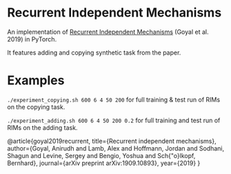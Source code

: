  # Recurrent Independent Mechanisms
 An implementation of [Recurrent Independent Mechanisms](https://arxiv.org/abs/1909.10893) (Goyal et al. 2019) in PyTorch.
 
 
 It features adding and copying synthetic task from the paper.
 
 
 # Examples
 `./experiment_copying.sh 600 6 4 50 200` for full training & test run of RIMs on the copying task.
 
 `./experiment_adding.sh 600 6 4 50 200 0.2` for full training and test run of RIMs on the adding task. 
 
@article{goyal2019recurrent,
   title={Recurrent independent mechanisms},
   author={Goyal, Anirudh and Lamb, Alex and Hoffmann, Jordan and Sodhani, Shagun and Levine, Sergey and Bengio, Yoshua and Sch{\"o}lkopf, Bernhard},
   journal={arXiv preprint arXiv:1909.10893},
   year={2019}
 }

